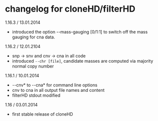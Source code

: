 # changelog for cloneHD/filterHD

1.16.3 / 13.01.2014
* introduced the option --mass-gauging [0/1:1] to switch off the mass gauging for cna data.

1.16.2 / 12.01.2104
* snp -> snv and cnv -> cna in all code
* introduced `--chr [file]`, candidate masses are computed via majority normal copy number

1.16.1 / 10.01.2014
* --cnv* to --cna*  for command line options
* cnv to cna in all output file names and content
* filterHD stdout modified

1.16 / 03.01.2014
* first stable release of cloneHD
